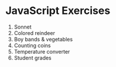 # JavaScript Exercises

1. Sonnet
1. Colored reindeer
1. Boy bands & vegetables
1. Counting coins
1. Temperature converter
1. Student grades